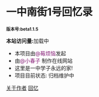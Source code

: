 
# **一中南街1号回忆录**
 <small>**版本号:beta1.1.5**</small>

**本站访问量:**<span id="twikoo_visitors">加载中</span>

- 本项目由<font color= #871F78>@莓烦恼</font>发起
- 由<font color= #871F78>@小春子</font> 制作在线网站
- 这里是一中学子永远的家!
- 项目目前状态: 归档维护中

[关于作者](https://www.springing.top)
[回忆](#一中南街1号回忆录)
